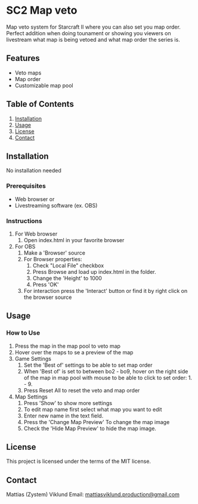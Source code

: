 # SC2 Map veto

Map veto system for Starcraft II where you can also set you map order. Perfect addition when doing tounament or showing you viewers on livestream what map is being vetoed and what map order the series is.

## Features
- Veto maps
- Map order
- Customizable map pool

## Table of Contents
1. [Installation](#installation)
2. [Usage](#usage)
4. [License](#license)
5. [Contact](#contact)

## Installation
No installation needed

### Prerequisites
- Web browser 
or
- Livestreaming software (ex. OBS)

### Instructions
1. For Web browser
    1. Open index.html in your favorite browser
2. For OBS
    1. Make a 'Browser' source
    2. For Browser properties:
        1. Check "Local File" checkbox
        2. Press Browse and load up index.html in the folder.
        3. Change the 'Height' to 1000
        4. Press 'OK'
    3. For interaction press the 'Interact' button or find it by right click on the browser source

## Usage
### How to Use
1. Press the map in the map pool to veto map
2. Hover over the maps to se a preview of the map
3. Game Settings
    1.  Set the 'Best of' settings to be able to set map order
    2.  When 'Best of' is set to between bo2 - bo9, hover on the right side of the map in map pool with mouse to be able to click to set order: 1. - 9.
    3.  Press Reset All to reset the veto and map order
4. Map Settings
    1.  Press 'Show' to show more settings
    2.  To edit map name first select what map you want to edit
    3.  Enter new name in the text field.
    4.  Press the 'Change Map Preview' To change the map image
    5.  Check the 'Hide Map Preview' to hide the map image. 

## License
This project is licensed under the terms of the MIT license.

## Contact
Mattias (Zystem) Viklund
Email: mattiasviklund.production@gmail.com 

